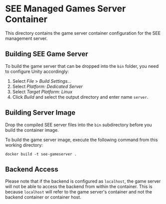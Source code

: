# SEE Managed Games Server Container

This directory contains the game server container configuration for the SEE management server.


## Building SEE Game Server

To build the game server that can be dropped into the `bin` folder, you need to configure Unity accordingly:

1. Select *File* > *Build Settings…*
2. Select *Platform: Dedicated Server*
3. Select *Target Platform: Linux*
4. Click *Build* and select the output directory and enter name `server`.


## Building Server Image

Drop the compiled SEE server files into the `bin` subdirectory before you build the container image.

To build the game server image, execute the following command from this working directory:

```
docker build -t see-gameserver .
```

## Backend Access

Please note that if the backend is configured as `localhost`, the game server will not be able to access the backend from within the container.
This is because `localhost` will refer to the game server's container and not the backend container or container host.
